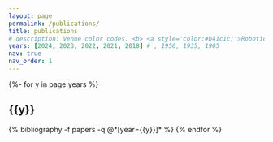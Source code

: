```yaml
---
layout: page
permalink: /publications/
title: publications
# description: Venue color codes. <b> <a style='color:#b41c1c;'>Robotics</a> </b>, <b> <a style='color:#000080;'>machine learning and computer vision</a> </b>, <b> <a style='color:#B509AC;'>human-computer interaction</a> </b>, and <b> <a style='color:#2698BA;'>others</a> </b>.
years: [2024, 2023, 2022, 2021, 2018] # , 1956, 1935, 1905
nav: true
nav_order: 1
---
```

<!-- _pages/publications.md -->
<div class="publications">

{%- for y in page.years %}
  <h2 class="year">{{y}}</h2>
  {% bibliography -f papers -q @*[year={{y}}]* %}
{% endfor %}

</div>
